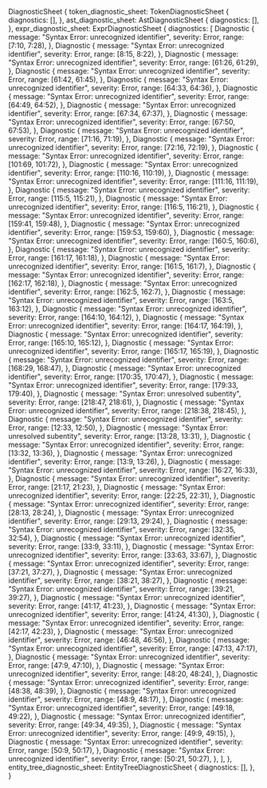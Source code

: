 DiagnosticSheet {
    token_diagnostic_sheet: TokenDiagnosticSheet {
        diagnostics: [],
    },
    ast_diagnostic_sheet: AstDiagnosticSheet {
        diagnostics: [],
    },
    expr_diagnostic_sheet: ExprDiagnosticSheet {
        diagnostics: [
            Diagnostic {
                message: "Syntax Error: unrecognized identifier",
                severity: Error,
                range: [7:10, 7:28),
            },
            Diagnostic {
                message: "Syntax Error: unrecognized identifier",
                severity: Error,
                range: [8:15, 8:22),
            },
            Diagnostic {
                message: "Syntax Error: unrecognized identifier",
                severity: Error,
                range: [61:26, 61:29),
            },
            Diagnostic {
                message: "Syntax Error: unrecognized identifier",
                severity: Error,
                range: [61:42, 61:45),
            },
            Diagnostic {
                message: "Syntax Error: unrecognized identifier",
                severity: Error,
                range: [64:33, 64:36),
            },
            Diagnostic {
                message: "Syntax Error: unrecognized identifier",
                severity: Error,
                range: [64:49, 64:52),
            },
            Diagnostic {
                message: "Syntax Error: unrecognized identifier",
                severity: Error,
                range: [67:34, 67:37),
            },
            Diagnostic {
                message: "Syntax Error: unrecognized identifier",
                severity: Error,
                range: [67:50, 67:53),
            },
            Diagnostic {
                message: "Syntax Error: unrecognized identifier",
                severity: Error,
                range: [71:16, 71:19),
            },
            Diagnostic {
                message: "Syntax Error: unrecognized identifier",
                severity: Error,
                range: [72:16, 72:19),
            },
            Diagnostic {
                message: "Syntax Error: unrecognized identifier",
                severity: Error,
                range: [101:69, 101:72),
            },
            Diagnostic {
                message: "Syntax Error: unrecognized identifier",
                severity: Error,
                range: [110:16, 110:19),
            },
            Diagnostic {
                message: "Syntax Error: unrecognized identifier",
                severity: Error,
                range: [111:16, 111:19),
            },
            Diagnostic {
                message: "Syntax Error: unrecognized identifier",
                severity: Error,
                range: [115:5, 115:21),
            },
            Diagnostic {
                message: "Syntax Error: unrecognized identifier",
                severity: Error,
                range: [116:5, 116:21),
            },
            Diagnostic {
                message: "Syntax Error: unrecognized identifier",
                severity: Error,
                range: [159:41, 159:48),
            },
            Diagnostic {
                message: "Syntax Error: unrecognized identifier",
                severity: Error,
                range: [159:53, 159:60),
            },
            Diagnostic {
                message: "Syntax Error: unrecognized identifier",
                severity: Error,
                range: [160:5, 160:6),
            },
            Diagnostic {
                message: "Syntax Error: unrecognized identifier",
                severity: Error,
                range: [161:17, 161:18),
            },
            Diagnostic {
                message: "Syntax Error: unrecognized identifier",
                severity: Error,
                range: [161:5, 161:7),
            },
            Diagnostic {
                message: "Syntax Error: unrecognized identifier",
                severity: Error,
                range: [162:17, 162:18),
            },
            Diagnostic {
                message: "Syntax Error: unrecognized identifier",
                severity: Error,
                range: [162:5, 162:7),
            },
            Diagnostic {
                message: "Syntax Error: unrecognized identifier",
                severity: Error,
                range: [163:5, 163:12),
            },
            Diagnostic {
                message: "Syntax Error: unrecognized identifier",
                severity: Error,
                range: [164:10, 164:12),
            },
            Diagnostic {
                message: "Syntax Error: unrecognized identifier",
                severity: Error,
                range: [164:17, 164:19),
            },
            Diagnostic {
                message: "Syntax Error: unrecognized identifier",
                severity: Error,
                range: [165:10, 165:12),
            },
            Diagnostic {
                message: "Syntax Error: unrecognized identifier",
                severity: Error,
                range: [165:17, 165:19),
            },
            Diagnostic {
                message: "Syntax Error: unrecognized identifier",
                severity: Error,
                range: [168:29, 168:47),
            },
            Diagnostic {
                message: "Syntax Error: unrecognized identifier",
                severity: Error,
                range: [170:35, 170:47),
            },
            Diagnostic {
                message: "Syntax Error: unrecognized identifier",
                severity: Error,
                range: [179:33, 179:40),
            },
            Diagnostic {
                message: "Syntax Error: unresolved subentity",
                severity: Error,
                range: [218:47, 218:61),
            },
            Diagnostic {
                message: "Syntax Error: unrecognized identifier",
                severity: Error,
                range: [218:38, 218:45),
            },
            Diagnostic {
                message: "Syntax Error: unrecognized identifier",
                severity: Error,
                range: [12:33, 12:50),
            },
            Diagnostic {
                message: "Syntax Error: unresolved subentity",
                severity: Error,
                range: [13:28, 13:31),
            },
            Diagnostic {
                message: "Syntax Error: unrecognized identifier",
                severity: Error,
                range: [13:32, 13:36),
            },
            Diagnostic {
                message: "Syntax Error: unrecognized identifier",
                severity: Error,
                range: [13:9, 13:26),
            },
            Diagnostic {
                message: "Syntax Error: unrecognized identifier",
                severity: Error,
                range: [16:27, 16:33),
            },
            Diagnostic {
                message: "Syntax Error: unrecognized identifier",
                severity: Error,
                range: [21:17, 21:23),
            },
            Diagnostic {
                message: "Syntax Error: unrecognized identifier",
                severity: Error,
                range: [22:25, 22:31),
            },
            Diagnostic {
                message: "Syntax Error: unrecognized identifier",
                severity: Error,
                range: [28:13, 28:24),
            },
            Diagnostic {
                message: "Syntax Error: unrecognized identifier",
                severity: Error,
                range: [29:13, 29:24),
            },
            Diagnostic {
                message: "Syntax Error: unrecognized identifier",
                severity: Error,
                range: [32:35, 32:54),
            },
            Diagnostic {
                message: "Syntax Error: unrecognized identifier",
                severity: Error,
                range: [33:9, 33:11),
            },
            Diagnostic {
                message: "Syntax Error: unrecognized identifier",
                severity: Error,
                range: [33:63, 33:67),
            },
            Diagnostic {
                message: "Syntax Error: unrecognized identifier",
                severity: Error,
                range: [37:21, 37:27),
            },
            Diagnostic {
                message: "Syntax Error: unrecognized identifier",
                severity: Error,
                range: [38:21, 38:27),
            },
            Diagnostic {
                message: "Syntax Error: unrecognized identifier",
                severity: Error,
                range: [39:21, 39:27),
            },
            Diagnostic {
                message: "Syntax Error: unrecognized identifier",
                severity: Error,
                range: [41:17, 41:23),
            },
            Diagnostic {
                message: "Syntax Error: unrecognized identifier",
                severity: Error,
                range: [41:24, 41:30),
            },
            Diagnostic {
                message: "Syntax Error: unrecognized identifier",
                severity: Error,
                range: [42:17, 42:23),
            },
            Diagnostic {
                message: "Syntax Error: unrecognized identifier",
                severity: Error,
                range: [46:48, 46:56),
            },
            Diagnostic {
                message: "Syntax Error: unrecognized identifier",
                severity: Error,
                range: [47:13, 47:17),
            },
            Diagnostic {
                message: "Syntax Error: unrecognized identifier",
                severity: Error,
                range: [47:9, 47:10),
            },
            Diagnostic {
                message: "Syntax Error: unrecognized identifier",
                severity: Error,
                range: [48:20, 48:24),
            },
            Diagnostic {
                message: "Syntax Error: unrecognized identifier",
                severity: Error,
                range: [48:38, 48:39),
            },
            Diagnostic {
                message: "Syntax Error: unrecognized identifier",
                severity: Error,
                range: [48:9, 48:17),
            },
            Diagnostic {
                message: "Syntax Error: unrecognized identifier",
                severity: Error,
                range: [49:18, 49:22),
            },
            Diagnostic {
                message: "Syntax Error: unrecognized identifier",
                severity: Error,
                range: [49:34, 49:35),
            },
            Diagnostic {
                message: "Syntax Error: unrecognized identifier",
                severity: Error,
                range: [49:9, 49:15),
            },
            Diagnostic {
                message: "Syntax Error: unrecognized identifier",
                severity: Error,
                range: [50:9, 50:17),
            },
            Diagnostic {
                message: "Syntax Error: unrecognized identifier",
                severity: Error,
                range: [50:21, 50:27),
            },
        ],
    },
    entity_tree_diagnostic_sheet: EntityTreeDiagnosticSheet {
        diagnostics: [],
    },
}